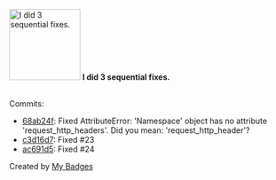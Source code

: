 <img src="https://my-badges.github.io/my-badges/fix-3.png" alt="I did 3 sequential fixes." title="I did 3 sequential fixes." width="128">
<strong>I did 3 sequential fixes.</strong>
<br><br>

Commits:

- <a href="https://github.com/p0dalirius/ApacheTomcatScanner/commit/68ab24f11982a66edbd5ca312b5a146757f696e4">68ab24f</a>: Fixed AttributeError: 'Namespace' object has no attribute 'request_http_headers'. Did you mean: 'request_http_header'?
- <a href="https://github.com/p0dalirius/ApacheTomcatScanner/commit/c3d16d79c34f1ca745c93f0537a8a2d0ee6584b7">c3d16d7</a>: Fixed #23
- <a href="https://github.com/p0dalirius/ApacheTomcatScanner/commit/ac691d5e26c52eaa92cd06b7a63f4febb9d7a429">ac691d5</a>: Fixed #24


Created by <a href="https://github.com/my-badges/my-badges">My Badges</a>